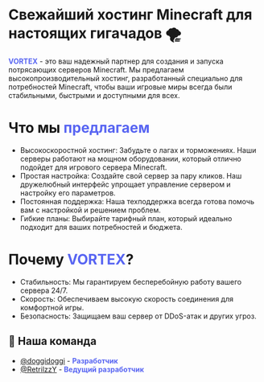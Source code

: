 # Свежайший хостинг Minecraft для настоящих гигачадов 🌪

<span style="color: #5865f2; font-weight: bold;">VORTEX</span>  - это ваш надежный партнер для создания и запуска потрясающих серверов Minecraft. Мы предлагаем высокопроизводительный хостинг, разработанный специально для потребностей Minecraft, чтобы ваши игровые миры всегда были стабильными, быстрыми и доступными для всех.

# Что мы <span style="color: #5865f2;">предлагаем</span>
* Высокоскоростной хостинг: Забудьте о лагах и торможениях. Наши серверы работают на мощном оборудовании, который отлично подойдет для игрового сервера Minecraft.
* Простая настройка: Создайте свой сервер за пару кликов. Наш дружелюбный интерфейс упрощает управление сервером и настройку его параметров.
* Постоянная поддержка: Наша техподдержка всегда готова помочь вам с настройкой и решением проблем.
* Гибкие планы: Выбирайте тарифный план, который идеально подходит для ваших потребностей и бюджета. 

# Почему <span style="color: #5865f2;">VORTEX</span>?

* Стабильность: Мы гарантируем бесперебойную работу вашего сервера 24/7.
* Скорость: Обеспечиваем высокую скорость соединения для комфортной игры.
* Безопасность: Защищаем ваш сервер от DDoS-атак и других угроз.

## 👥 Наша команда

- [@doggidoggi](https://github.com/doggidoggi) - <span style="color: #5865f2; font-weight: bold;">Разработчик</span>
- [@RetrilzzY](https://github.com/RetrilzzY) - <span style="color: #5865f2; font-weight: bold;">Ведущий разработчик</span>
